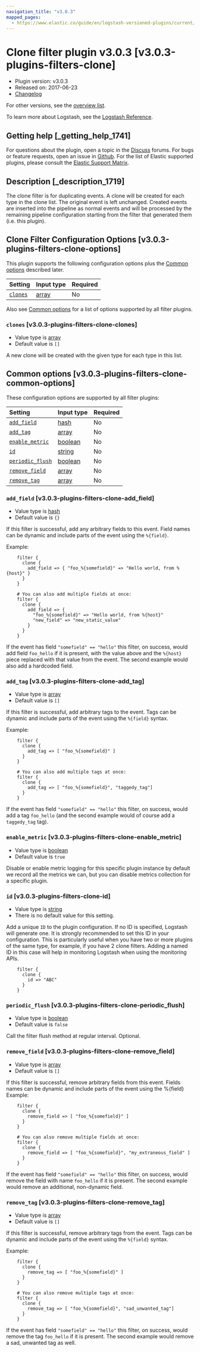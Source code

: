 ```yaml
---
navigation_title: "v3.0.3"
mapped_pages:
  - https://www.elastic.co/guide/en/logstash-versioned-plugins/current/v3.0.3-plugins-filters-clone.html
---
```


# Clone filter plugin v3.0.3 [v3.0.3-plugins-filters-clone]

* Plugin version: v3.0.3
* Released on: 2017-06-23
* [Changelog](https://github.com/logstash-plugins/logstash-filter-clone/blob/v3.0.3/CHANGELOG.md)

For other versions, see the [overview list](filter-clone-index.md).

To learn more about Logstash, see the [Logstash Reference](https://www.elastic.co/guide/en/logstash/current/index.html).

## Getting help [_getting_help_1741]

For questions about the plugin, open a topic in the [Discuss](http://discuss.elastic.co) forums. For bugs or feature requests, open an issue in [Github](https://github.com/logstash-plugins/logstash-filter-clone). For the list of Elastic supported plugins, please consult the [Elastic Support Matrix](https://www.elastic.co/support/matrix#matrix_logstash_plugins).

## Description [_description_1719]

The clone filter is for duplicating events. A clone will be created for each type in the clone list. The original event is left unchanged. Created events are inserted into the pipeline as normal events and will be processed by the remaining pipeline configuration starting from the filter that generated them (i.e. this plugin).

## Clone Filter Configuration Options [v3.0.3-plugins-filters-clone-options]

This plugin supports the following configuration options plus the [Common options](v3-0-3-plugins-filters-clone.md#v3.0.3-plugins-filters-clone-common-options) described later.

| Setting | Input type | Required |
| :- | :- | :- |
| [`clones`](v3-0-3-plugins-filters-clone.md#v3.0.3-plugins-filters-clone-clones) | [array](/lsr/value-types.md#array) | No |

Also see [Common options](v3-0-3-plugins-filters-clone.md#v3.0.3-plugins-filters-clone-common-options) for a list of options supported by all filter plugins.

### `clones` [v3.0.3-plugins-filters-clone-clones]

* Value type is [array](/lsr/value-types.md#array)
* Default value is `[]`

A new clone will be created with the given type for each type in this list.

## Common options [v3.0.3-plugins-filters-clone-common-options]

These configuration options are supported by all filter plugins:

| Setting | Input type | Required |
| :- | :- | :- |
| [`add_field`](v3-0-3-plugins-filters-clone.md#v3.0.3-plugins-filters-clone-add_field) | [hash](/lsr/value-types.md#hash) | No |
| [`add_tag`](v3-0-3-plugins-filters-clone.md#v3.0.3-plugins-filters-clone-add_tag) | [array](/lsr/value-types.md#array) | No |
| [`enable_metric`](v3-0-3-plugins-filters-clone.md#v3.0.3-plugins-filters-clone-enable_metric) | [boolean](/lsr/value-types.md#boolean) | No |
| [`id`](v3-0-3-plugins-filters-clone.md#v3.0.3-plugins-filters-clone-id) | [string](/lsr/value-types.md#string) | No |
| [`periodic_flush`](v3-0-3-plugins-filters-clone.md#v3.0.3-plugins-filters-clone-periodic_flush) | [boolean](/lsr/value-types.md#boolean) | No |
| [`remove_field`](v3-0-3-plugins-filters-clone.md#v3.0.3-plugins-filters-clone-remove_field) | [array](/lsr/value-types.md#array) | No |
| [`remove_tag`](v3-0-3-plugins-filters-clone.md#v3.0.3-plugins-filters-clone-remove_tag) | [array](/lsr/value-types.md#array) | No |

### `add_field` [v3.0.3-plugins-filters-clone-add_field]

* Value type is [hash](/lsr/value-types.md#hash)
* Default value is `{}`

If this filter is successful, add any arbitrary fields to this event. Field names can be dynamic and include parts of the event using the `%{field}`.

Example:

```
    filter {
      clone {
        add_field => { "foo_%{somefield}" => "Hello world, from %{host}" }
      }
    }
```

```
    # You can also add multiple fields at once:
    filter {
      clone {
        add_field => {
          "foo_%{somefield}" => "Hello world, from %{host}"
          "new_field" => "new_static_value"
        }
      }
    }
```

If the event has field `"somefield" == "hello"` this filter, on success, would add field `foo_hello` if it is present, with the value above and the `%{host}` piece replaced with that value from the event. The second example would also add a hardcoded field.

### `add_tag` [v3.0.3-plugins-filters-clone-add_tag]

* Value type is [array](/lsr/value-types.md#array)
* Default value is `[]`

If this filter is successful, add arbitrary tags to the event. Tags can be dynamic and include parts of the event using the `%{field}` syntax.

Example:

```
    filter {
      clone {
        add_tag => [ "foo_%{somefield}" ]
      }
    }
```

```
    # You can also add multiple tags at once:
    filter {
      clone {
        add_tag => [ "foo_%{somefield}", "taggedy_tag"]
      }
    }
```

If the event has field `"somefield" == "hello"` this filter, on success, would add a tag `foo_hello` (and the second example would of course add a `taggedy_tag` tag).

### `enable_metric` [v3.0.3-plugins-filters-clone-enable_metric]

* Value type is [boolean](/lsr/value-types.md#boolean)
* Default value is `true`

Disable or enable metric logging for this specific plugin instance by default we record all the metrics we can, but you can disable metrics collection for a specific plugin.

### `id` [v3.0.3-plugins-filters-clone-id]

* Value type is [string](/lsr/value-types.md#string)
* There is no default value for this setting.

Add a unique `ID` to the plugin configuration. If no ID is specified, Logstash will generate one. It is strongly recommended to set this ID in your configuration. This is particularly useful when you have two or more plugins of the same type, for example, if you have 2 clone filters. Adding a named ID in this case will help in monitoring Logstash when using the monitoring APIs.

```
    filter {
      clone {
        id => "ABC"
      }
    }
```

### `periodic_flush` [v3.0.3-plugins-filters-clone-periodic_flush]

* Value type is [boolean](/lsr/value-types.md#boolean)
* Default value is `false`

Call the filter flush method at regular interval. Optional.

### `remove_field` [v3.0.3-plugins-filters-clone-remove_field]

* Value type is [array](/lsr/value-types.md#array)
* Default value is `[]`

If this filter is successful, remove arbitrary fields from this event. Fields names can be dynamic and include parts of the event using the %{field} Example:

```
    filter {
      clone {
        remove_field => [ "foo_%{somefield}" ]
      }
    }
```

```
    # You can also remove multiple fields at once:
    filter {
      clone {
        remove_field => [ "foo_%{somefield}", "my_extraneous_field" ]
      }
    }
```

If the event has field `"somefield" == "hello"` this filter, on success, would remove the field with name `foo_hello` if it is present. The second example would remove an additional, non-dynamic field.

### `remove_tag` [v3.0.3-plugins-filters-clone-remove_tag]

* Value type is [array](/lsr/value-types.md#array)
* Default value is `[]`

If this filter is successful, remove arbitrary tags from the event. Tags can be dynamic and include parts of the event using the `%{field}` syntax.

Example:

```
    filter {
      clone {
        remove_tag => [ "foo_%{somefield}" ]
      }
    }
```

```
    # You can also remove multiple tags at once:
    filter {
      clone {
        remove_tag => [ "foo_%{somefield}", "sad_unwanted_tag"]
      }
    }
```

If the event has field `"somefield" == "hello"` this filter, on success, would remove the tag `foo_hello` if it is present. The second example would remove a sad, unwanted tag as well.
